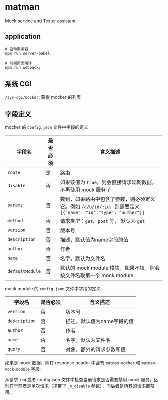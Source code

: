 # matman
Mock service and Tester assistant

## application

```
# 启动服务器
npm run server-babel;

# 前端页面编译
npm run webpack;
```

## 系统 CGI

`/sys-cgi/mocker`: 获得 mocker 的列表

## 字段定义

mocker 的 `config.json` 文件中字段的定义

| 字段名 | 是否必须 | 含义描述 |
| --- | --- | --- |
| `route` | 是 | 路由 |
| `disable` | 否 | 如果该值为 `true`，则会直接请求现网数据，不再使用 mock 服务了 |
| `params` | 否 | 数组，如果路由中包含了参数，则必须定义它。例如 `/a/b/id/:id`，则需要定义 `[{"name": "id","type": "number"}]` |
| `method` | 否 | 请求类型：`get`、`post` 等， 默认为 `get` |
| `version` | 否 | 版本号 |
| `description` | 否 | 描述，默认值为name字段的值 |
| `author` | 否 | 作者 |
| `name` | 否 | 名字，默认为文件名 |
| `defaultModule` | 否 | 默认的 mock module 模块，如果不填，则会按文件名取第一个 mock module |

mock module 的 `config.json` 文件中字段的定义

| 字段名 | 是否必须 | 含义描述 |
| --- | --- | --- |
| `version` | 否 | 版本号 |
| `description` | 否 | 描述，默认值为name字段的值 |
| `author` | 否 | 作者 |
| `name` | 否 | 名字，默认为文件名 |
| `query` | 否 | 对象，额外的请求参数和值 |

如果是 mock 数据，则在 response header 中会有 `matman-mocker` 和 `matman-mock-module` 字段。

从请求 `req` 或者 config.json 文件中检查当前请求是否需要禁用 mock 服务，区别在于前者是单次请求（携带了 `_m_disable` 参数），而后者是所有的请求都禁用。